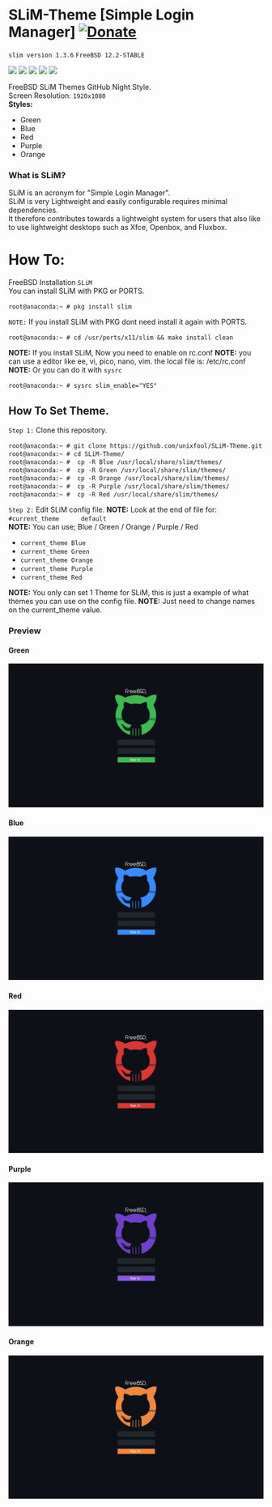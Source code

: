 # SLiM-Theme [Simple Login Manager] [![Donate](https://img.shields.io/badge/Donate-PayPal-green.svg)](https://www.paypal.com/donate?hosted_button_id=UFGGRHGXKW64W)

<p align="center">
  
 `slim version 1.3.6` `FreeBSD 12.2-STABLE`
 
  <img src="https://img.shields.io/badge/Maintained%3F-Yes-green?style=for-the-badge">
  <img src="https://img.shields.io/github/license/unixfool/SLiM-Theme?style=for-the-badge">
  <img src="https://img.shields.io/github/stars/unixfool/SLiM-Theme?style=for-the-badge">
  <img src="https://img.shields.io/github/forks/unixfool/SLiM-Theme?color=teal&style=for-the-badge">
  <img src="https://img.shields.io/github/issues/unixfool/SLiM-Theme?color=violet&style=for-the-badge">
</p>


FreeBSD SLiM Themes GitHub Night Style. <br/>
Screen Resolution: `1920x1080`<br/>
<b>Styles:</b>
 * Green
 * Blue
 * Red
 * Purple
 * Orange

 
 ### What is SLiM?
 
 SLiM is an acronym for "Simple Login Manager". <br/>
 SLiM is very Lightweight and easily configurable requires minimal dependencies.<br/>
 It therefore contributes towards a lightweight system for users that also like to use lightweight desktops such as Xfce, Openbox, and Fluxbox.
 
 # How To:
 
 FreeBSD Installation `SLiM`<br/>
 You can install SLiM with PKG or PORTS.<br/>
 
 ```
root@anaconda:~ # pkg install slim
 ```
 
 `NOTE:` If you install SLiM with PKG dont need install it again with PORTS. 
 
 ```
 root@anaconda:~ # cd /usr/ports/x11/slim && make install clean
 ```
 
 
 <b>NOTE:</b> If you install SLiM, Now you need to enable on rc.conf
 <b>NOTE:</b> you can use a editor like ee, vi, pico, nano, vim. the local file is: /etc/rc.conf
 <b>NOTE:</b> Or you can do it with `sysrc`
 
  ```
 root@anaconda:~ # sysrc slim_enable="YES"
 ```
 
 
 ## How To Set Theme.
 
 `Step 1:` Clone this repository. 
 
 ```
 root@anaconda:~ # git clone https://github.com/unixfool/SLiM-Theme.git
 root@anaconda:~ # cd SLiM-Theme/
 root@anaconda:~ #  cp -R Blue /usr/local/share/slim/themes/
 root@anaconda:~ #  cp -R Green /usr/local/share/slim/themes/
 root@anaconda:~ #  cp -R Orange /usr/local/share/slim/themes/
 root@anaconda:~ #  cp -R Purple /usr/local/share/slim/themes/
 root@anaconda:~ #  cp -R Red /usr/local/share/slim/themes/
 ```
 
 
 `Step 2:` Edit SLiM config file.
 <b>NOTE:</b> Look at the end of file for: `#current_theme      default`<br/>
 <b>NOTE:</b> You can use; Blue / Green / Orange / Purple / Red<br/>
 
  * `current_theme Blue`
  * `current_theme Green`
  * `current_theme Orange`
  * `current_theme Purple`
  * `current_theme Red`
  
 <b> NOTE:</b> You only can set 1 Theme for SLiM, this is just a example of what themes you can use on the config file.
 <b> NOTE:</b> Just need to change names on the current_theme value.
  
  

  ### Preview
  
  #### Green
  <img src="https://raw.githubusercontent.com/unixfool/SLiM-Theme/main/Green/screenshot.png"/><br/>
  
  #### Blue
  <img src="https://raw.githubusercontent.com/unixfool/SLiM-Theme/main/Blue/screenshot.png"/><br/>
  
  #### Red
  <img src="https://raw.githubusercontent.com/unixfool/SLiM-Theme/main/Red/screenshot.png"/><br/>
  
  #### Purple
  <img src="https://raw.githubusercontent.com/unixfool/SLiM-Theme/main/Purple/screenshot.png"/><br/>
  
  #### Orange
  <img src="https://raw.githubusercontent.com/unixfool/SLiM-Theme/main/Orange/screenshot.png"/><br/>
 
